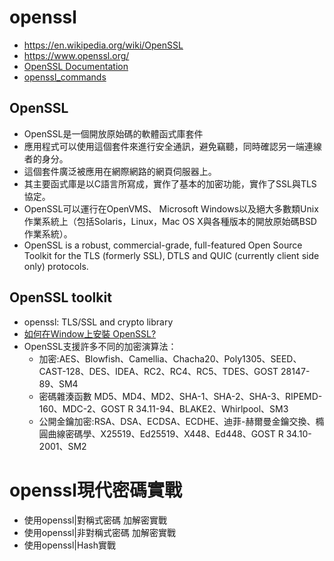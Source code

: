 # openssl
- https://en.wikipedia.org/wiki/OpenSSL
- https://www.openssl.org/
- [OpenSSL Documentation](https://docs.openssl.org/master/)
- [openssl_commands](openssl_commands.md)
## OpenSSL
- OpenSSL是一個開放原始碼的軟體函式庫套件
- 應用程式可以使用這個套件來進行安全通訊，避免竊聽，同時確認另一端連線者的身分。
- 這個套件廣泛被應用在網際網路的網頁伺服器上。
- 其主要函式庫是以C語言所寫成，實作了基本的加密功能，實作了SSL與TLS協定。
- OpenSSL可以運行在OpenVMS、 Microsoft Windows以及絕大多數類Unix作業系統上（包括Solaris，Linux，Mac OS X與各種版本的開放原始碼BSD作業系統）。
- OpenSSL is a robust, commercial-grade, full-featured Open Source Toolkit for the TLS (formerly SSL), DTLS and QUIC (currently client side only) protocols.

## OpenSSL toolkit 
- openssl: TLS/SSL and crypto library
- [如何在Window上安裝 OpenSSL?](https://www.cjkuo.net/window_install_openssl/#google_vignette)
- OpenSSL支援許多不同的加密演算法：
  - 加密:AES、Blowfish、Camellia、Chacha20、Poly1305、SEED、CAST-128、DES、IDEA、RC2、RC4、RC5、TDES、GOST 28147-89、SM4
  - 密碼雜湊函數 MD5、MD4、MD2、SHA-1、SHA-2、SHA-3、RIPEMD-160、MDC-2、GOST R 34.11-94、BLAKE2、Whirlpool、SM3
  - 公開金鑰加密:RSA、DSA、ECDSA、ECDHE、迪菲-赫爾曼金鑰交換、橢圓曲線密碼學、X25519、Ed25519、X448、Ed448、GOST R 34.10-2001、SM2

# openssl現代密碼實戰
- 使用openssl|對稱式密碼 加解密實戰
- 使用openssl|非對稱式密碼 加解密實戰
- 使用openssl|Hash實戰
